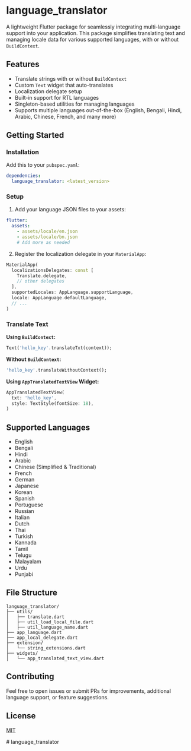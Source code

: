 # language_translator

A lightweight Flutter package for seamlessly integrating multi-language support into your application. This package simplifies translating text and managing locale data for various supported languages, with or without `BuildContext`.

## Features

- Translate strings with or without `BuildContext`
- Custom `Text` widget that auto-translates
- Localization delegate setup
- Built-in support for RTL languages
- Singleton-based utilities for managing languages
- Supports multiple languages out-of-the-box (English, Bengali, Hindi, Arabic, Chinese, French, and many more)

## Getting Started

### Installation

Add this to your `pubspec.yaml`:

```yaml
dependencies:
  language_translator: <latest_version>
```

### Setup

1. Add your language JSON files to your assets:

```yaml
flutter:
  assets:
    - assets/locale/en.json
    - assets/locale/bn.json
    # Add more as needed
```

2. Register the localization delegate in your `MaterialApp`:

```dart
MaterialApp(
  localizationsDelegates: const [
    Translate.delegate,
    // other delegates
  ],
  supportedLocales: AppLanguage.supportLanguage,
  locale: AppLanguage.defaultLanguage,
  // ...
)
```

### Translate Text

**Using `BuildContext`:**
```dart
Text('hello_key'.translateTxt(context));
```

**Without `BuildContext`:**
```dart
'hello_key'.translateWithoutContext();
```

**Using `AppTranslatedTextView` Widget:**
```dart
AppTranslatedTextView(
  txt: 'hello_key',
  style: TextStyle(fontSize: 18),
)
```

## Supported Languages

- English
- Bengali
- Hindi
- Arabic
- Chinese (Simplified & Traditional)
- French
- German
- Japanese
- Korean
- Spanish
- Portuguese
- Russian
- Italian
- Dutch
- Thai
- Turkish
- Kannada
- Tamil
- Telugu
- Malayalam
- Urdu
- Punjabi

## File Structure

```
language_translator/
├── utils/
│   ├── translate.dart
│   ├── util_load_local_file.dart
│   ├── util_language_name.dart
├── app_language.dart
├── app_local_delegate.dart
├── extension/
│   └── string_extensions.dart
├── widgets/
│   └── app_translated_text_view.dart
```

## Contributing

Feel free to open issues or submit PRs for improvements, additional language support, or feature suggestions.

## License

[MIT](LICENSE)

#   l a n g u a g e _ t r a n s l a t o r  
 